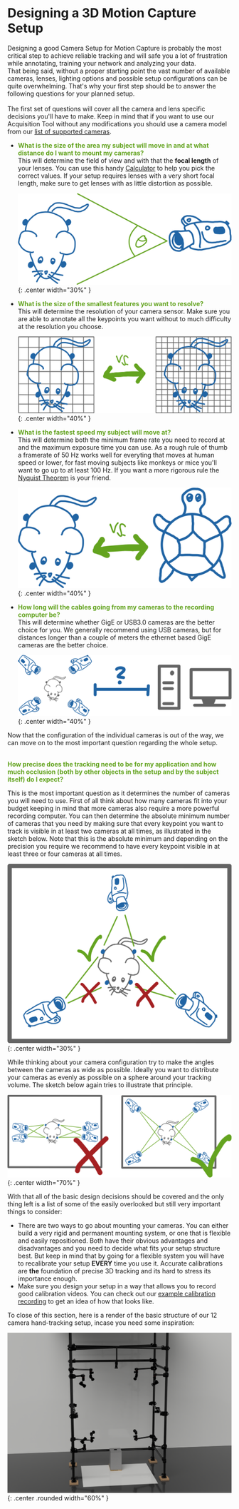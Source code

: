 # Designing a 3D Motion Capture Setup

Designing a good Camera Setup for Motion Capture is probably the most critical step to achieve reliable tracking and will safe you a lot of frustration while annotating, training your network and analyzing your data.\
That being said, without a proper starting point the vast number of available cameras, lenses, lighting options and possible setup configurations can be quite overwhelming.
That's why your first step should be to answer the following questions for your planned setup.<br><br>
The first set of questions will cover all the camera and lens specific decisions you'll have to make. Keep in mind that if you want to use our Acquisition Tool without any modifications you should use a camera model from our [list of supported cameras](/index.html#supported-cameras).  

- <span style="color:#63a31f">**What is the size of the area my subject will move in and at what distance do I want to mount my cameras?**</span><br>
 This will determine the field of view and with that the **focal length** of your lenses. You can use this handy [Calculator](https://www.lensation.de/calculator.html) to help you pick the correct values. If your setup requires lenses with a very short focal length, make sure to get lenses with as little distortion as possible.

    ![Resolution](../assets/images/manual/field_of_view.png){: .center width="30%" }


- <span style="color:#63a31f">**What is the size of the smallest features you want to resolve?**</span><br>
  This will determine the resolution of your camera sensor. Make sure you are able to annotate all the keypoints you want without to much difficulty at the resolution you choose.

    ![Resolution](../assets/images/manual/resolution.png){: .center width="40%" }


- <span style="color:#63a31f">**What is the fastest speed my subject will move at?**</span><br>
  This will determine both the minimum frame rate you need to record at and the maximum exposure time you can use. As a rough rule of thumb a framerate of 50 Hz works well for everyting that moves at human speed or lower, for fast moving subjects like monkeys or mice you'll want to go up to at least 100 Hz. If you want a more rigorous rule the [Nyquist Theorem](https://en.wikipedia.org/wiki/Nyquist_frequency) is your friend.

    ![Frame Rate](../assets/images/manual/fast_slow.png){: .center width="40%" }


- <span style="color:#63a31f">**How long will the cables going from my cameras to the recording computer be?**</span><br>
  This will determine whether GigE or USB3.0 cameras are the better choice for you. We generally recommend using USB cameras, but for distances longer than a couple of meters the ethernet based GigE cameras are the better choice.

  ![Cable Length](../assets/images/manual/cable_length.png){: .center width="40%" }


Now that the configuration of the individual cameras is out of the way, we can move on to the most important question regarding the whole setup.<br><br>

<span style="color:#63a31f">**How precise does the tracking need to be for my application and how much occlusion (both by other objects in the setup and by the subject     itself) do I expect?**</span>

This is the most important question as it determines the number of cameras you will need to use. First of all think about how many cameras fit into your budget keeping in mind that more cameras also require a more powerful recording computer. You can then determine the absolute minimum number of cameras that you need by making sure that every keypoint you want to track is visible in at least two cameras at all times, as illustrated in the sketch below. Note that this is the absolute minimum and depending on the precision you require we recommend to have every keypoint visible in at least three or four cameras at all times.

![Number Cameras](../assets/images/manual/number_cameras.png){: .center width="30%" }

While thinking about your camera configuration try to make the angles between the cameras as wide as possible. Ideally you want to distribute your cameras as evenly as possible on a sphere around your tracking volume. The sketch below again tries to illustrate that principle.

![Camera Positions](../assets/images/manual/camera_positions.png){: .center width="70%" }

With that all of the basic design decisions should be covered and the only thing left is a list of some of the easily overlooked but still very important things to consider:

- There are two ways to go about mounting your cameras. You can either build a very rigid and permanent mounting system, or one that is flexible and easily repositioned. Both have their obvious advantages and disadvantages and you need to decide what fits your setup structure best. But keep in mind that by going for a flexible system you will have to recalibrate your setup **EVERY** time you use it. Accurate calibrations are **the** foundation of precise 3D tracking and its hard to stress its importance enough.
- Make sure you design your setup in a way that allows you to record good calibration videos. You can check out our [example calibration recording](https://zenodo.org/record/6982805/files/Calibration_Example.zip?download=1) to get an idea of how that looks like.  

To close of this section, here is a render of the basic structure of our 12 camera hand-tracking setup, incase you need some inspiration:

![Setup Render](../assets/images/manual/setup_render.png){: .center .rounded width="60%" }
